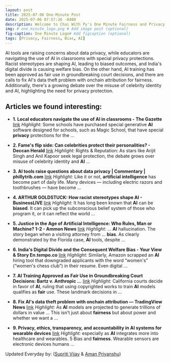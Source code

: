 ```yaml
---
layout: post
title: 2025-07-06 One-Minute Post
date: 2025-07-06 07:57:26 -0400
description: Welcome to Chai With Py's One Minute Fairness and Privacy, which aims to provide you the current happenings in the world of Fairness, Privacy, and AI.
img: # one_minute_logo.png # Add image post (optional)
fig-caption: One Minute Logo# Add figcaption (optional)
tags: [Privacy, Fairness, Bias, AI]
---
```


AI tools are raising concerns about data privacy, while educators are navigating the use of AI in classrooms with special privacy protections. Racist stereotypes are shaping AI, leading to biased outcomes, and India's digital divide is causing welfare bias. On the other hand, AI training has been approved as fair use in groundbreaking court decisions, and there are calls to fix AI's data theft problem with onchain attribution for fairness. Additionally, there's a growing debate over the misuse of celebrity identity and AI, highlighting the need for privacy protection.

## Articles we found interesting:

- **1. Local educators navigate the use of <b>AI</b> in classrooms - The Gazette** [link](https://www.thegazette.com/stem/local-educators-navigate-the-use-of-ai-in-classrooms/)
_Highlight:_ Some schools have purchased special generative <b>AI</b> software designed for schools, such as Magic School, that have special <b>privacy</b> protections for the&nbsp;...

- **2. Fame&#39;s flip side: Can celebrities protect their personalities? - Deccan Herald** [link](https://www.deccanherald.com/opinion/fames-flip-side-can-celebrities-protect-their-personalities-3617490)
_Highlight:_ Rights &amp; Reputation: As stars like Arijit Singh and Anil Kapoor seek legal protection, the debate grows over misuse of celebrity identity and <b>AI</b>&nbsp;...

- **3. <b>AI</b> tools raise questions about data <b>privacy</b> | Commentary | phillytrib.com** [link](https://www.phillytrib.com/commentary/ai-tools-raise-questions-about-data-privacy/article_77b94b30-5d35-4fe0-8da7-712294b8b096.html)
_Highlight:_ Like it or not, <b>artificial intelligence</b> has become part of daily life. Many devices — including electric razors and toothbrushes — have become&nbsp;...

- **4. ARTHUR GOLDSTUCK: How racist stereotypes shape <b>AI</b> - BusinessLIVE** [link](https://www.businesslive.co.za/bt/opinion/2025-07-06-arthur-goldstuck-how-racist-stereotypes-shape-ai/)
_Highlight:_ It has long been known that <b>AI</b> can be <b>biased</b>. It can pick up the subconscious belief system of those who program it, or it can reflect the world&nbsp;...

- **5. Justice in the Age of <b>Artificial Intelligence</b>: Who Rules, Man or Machine? 1-2 - Ammon News** [link](https://en.ammonnews.net/article/82765)
_Highlight:_ ... <b>AI</b> hallucination. The story began when a visiting attorney from ... <b>bias</b>. As clearly demonstrated by the Florida case, <b>AI</b> tools, despite&nbsp;...

- **6. India&#39;s Digital Divide and the Consequent Welfare <b>Bias</b> - Your View &amp; Story En.tempo.co** [link](https://en.tempo.co/read/2025110/indias-digital-divide-and-the-consequent-welfare-bias)
_Highlight:_ Similarly, Amazon scrapped an <b>AI</b> hiring tool that downgraded applicants with the word “women&#39;s” (“women&#39;s chess club”) in their resume. Even digital&nbsp;...

- **7. <b>AI</b> Training Approved as <b>Fair</b> Use in Groundbreaking Court Decisions: Bartz v. Anthropic ...** [link](https://opentools.ai/news/ai-training-approved-as-fair-use-in-groundbreaking-court-decisions-bartz-v-anthropic-and-kadrey-v-meta)
_Highlight:_ California courts decide in favor of <b>AI</b>, ruling that using copyrighted works to train <b>AI</b> models qualifies as <b>fair</b> use. These landmark decisions in&nbsp;...

- **8. Fix <b>AI&#39;s</b> data theft problem with onchain attribution — TradingView News** [link](https://www.tradingview.com/news/cointelegraph:a381de03e094b:0-fix-ai-s-data-theft-problem-with-onchain-attribution/)
_Highlight:_ As <b>AI</b> models are projected to generate trillions of dollars in value ... This isn&#39;t just about <b>fairness</b> but about power and whether we want a&nbsp;...

- **9. Privacy, ethics, transparency, and accountability in <b>AI</b> systems for wearable devices** [link](https://www.researchgate.net/publication/393185459_Privacy_ethics_transparency_and_accountability_in_AI_systems_for_wearable_devices)
_Highlight:_ especially as <b>AI</b> integrates more into healthcare and wearables. 5 Bias and <b>fairness</b>. Wearable sensors are electronic devices humans&nbsp;...


Updated Everyday by: (<a href="https://supritivijay.github.io/">Supriti Vijay</a> & <a href="https://amanpriyanshu.github.io/">Aman Priyanshu</a>)
